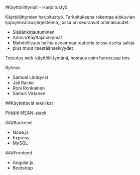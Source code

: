 #Käyttöliittymät - Harjoitustyö

Käyttöliittymien harjoitustyö. Tarkoituksena rakentaa elokuvien lippujenvarausjärjestelmä, jossa on seuraavat ominaisuudet:

- Sisäänkirjautuminen
- Admin/Käyttäjänäkymät
- Mahdollisuus hallita useampaa teatteria joissa useita saleja
- plus muut itsestäänselvyydet

Toteutus web-käyttöliittymänä, hostaus esim herokussa tms.

Ryhmä:

- Samuel Lindqvist
- Jali Rainio
- Roni Ronkainen
- Samuli Virtanen

##Käytettävät tekniikat

Pitkälti MEAN-stack

###Backend

- Node.js
- Express
- MySQL

###Frontend

- Angular.js
- Bootstrap

